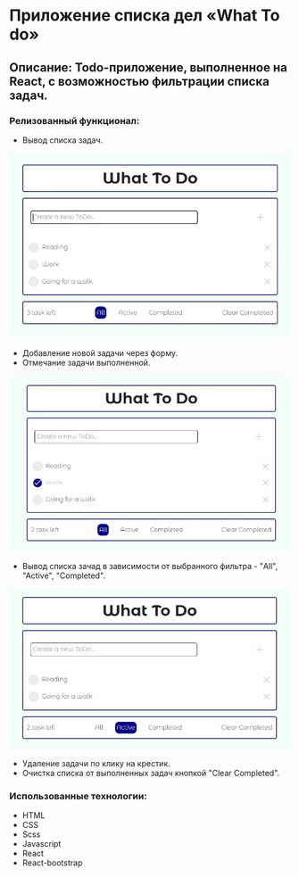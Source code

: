 # Приложение списка дел «What To do»

## Описание: Todo-приложение, выполненное на React, с возможностью фильтрации списка задач.
### Релизованный функционал:
* Вывод списка задач.

<img src="./screenshots/app_1.jpg" style="width:600px" />

* Добавление новой задачи через форму.
* Отмечание задачи выполненной.

<img src="./screenshots/app_2.jpg" style="width:600px" />

* Вывод списка зачад в зависимости от выбранного фильтра - "All", "Active", "Completed".

<img src="./screenshots/app_3.jpg" style="width:600px" />

* Удаление задачи по клику на крестик.
* Очистка списка от выполненных задач кнопкой "Clear Completed".

### Использованные технологии:
* HTML
* CSS
* Scss
* Javascript
* React
* React-bootstrap
